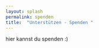 ```yaml
---
layout: splash
permalink: spenden 
title:  "Unterstützen - Spenden "
---
```


hier kannst du spenden :)
